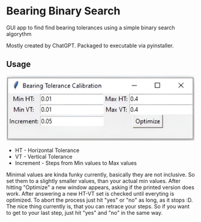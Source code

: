 # Bearing Binary Search

GUI app to find find bearing tolerances using a simple binary search algorythm

Mostly created by ChatGPT.
Packaged to executable via pyinstaller.

## Usage

![GUI Screenshot](GUI_Screenshot.png)

- HT - Horizontal Tolerance
- VT - Vertical Tolerance
- Increment - Steps from Min values to Max values

Minimal values are kinda funky currently, basically they are not inclusive. So set them to a slightly smaller values, than your actual min values.
After hitting "Optimize" a new window appears, asking if the printed version does work. After answering a new HT-VT set is checked until everyting is optimized.
To abort the process just hit "yes" or "no" as long, as it stops :D. The nice thing currently is, that you can retrace your steps. So if you want to get to your last step, just hit "yes" and "no" in the same way.
